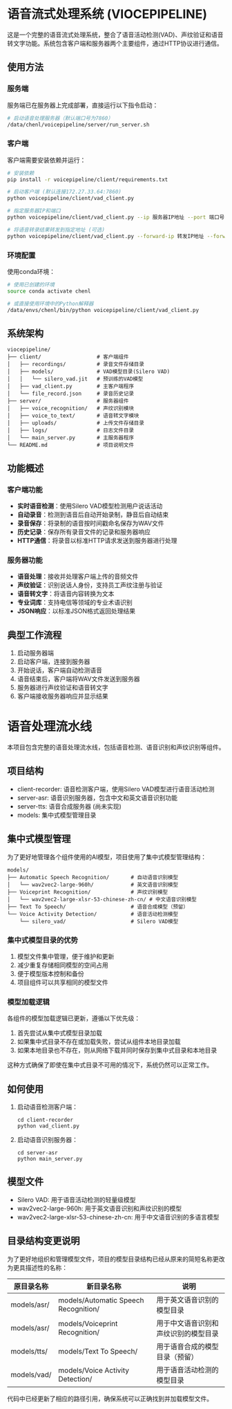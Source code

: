 # 语音流式处理系统 (VIOCEPIPELINE)

这是一个完整的语音流式处理系统，整合了语音活动检测(VAD)、声纹验证和语音转文字功能。系统包含客户端和服务器两个主要组件，通过HTTP协议进行通信。

## 使用方法

### 服务端

服务端已在服务器上完成部署，直接运行以下指令启动：

```bash
# 启动语音处理服务器（默认端口号为7860）
/data/chenl/voicepipeline/server/run_server.sh
```

### 客户端

客户端需要安装依赖并运行：

```bash
# 安装依赖
pip install -r voicepipeline/client/requirements.txt

# 启动客户端 (默认连接172.27.33.64:7860)
python voicepipeline/client/vad_client.py 

# 指定服务器IP和端口
python voicepipeline/client/vad_client.py --ip 服务器IP地址 --port 端口号

# 将语音转录结果转发到指定地址 (可选)
python voicepipeline/client/vad_client.py --forward-ip 转发IP地址 --forward-port 转发端口号
```

### 环境配置

使用conda环境：

```bash
# 使用已创建的环境
source conda activate chenl

# 或直接使用环境中的Python解释器
/data/envs/chenl/bin/python voicepipeline/client/vad_client.py
```

## 系统架构

```
viocepipeline/
├── client/                  # 客户端组件
│   ├── recordings/          # 录音文件存储目录
│   ├── models/              # VAD模型目录(Silero VAD)
│   │   └── silero_vad.jit   # 预训练的VAD模型
│   ├── vad_client.py        # 主客户端程序
│   └── file_record.json     # 录音历史记录
├── server/                  # 服务器组件
│   ├── voice_recognition/   # 声纹识别模块
│   ├── voice_to_text/       # 语音转文字模块 
│   ├── uploads/             # 上传文件存储目录
│   ├── logs/                # 日志文件目录
│   └── main_server.py       # 主服务器程序
└── README.md                # 项目说明文件
```

## 功能概述

### 客户端功能
- **实时语音检测**：使用Silero VAD模型检测用户说话活动
- **自动录音**：检测到语音后自动开始录制，静音后自动结束
- **录音保存**：将录制的语音按时间戳命名保存为WAV文件
- **历史记录**：保存所有录音文件的记录和服务器响应
- **HTTP通信**：将录音以标准HTTP请求发送到服务器进行处理

### 服务器功能
- **语音处理**：接收并处理客户端上传的音频文件
- **声纹验证**：识别说话人身份，支持员工声纹注册与验证
- **语音转文字**：将语音内容转换为文本
- **专业词库**：支持电信等领域的专业术语识别
- **JSON响应**：以标准JSON格式返回处理结果

## 典型工作流程

1. 启动服务器端
2. 启动客户端，连接到服务器
3. 开始说话，客户端自动检测语音
4. 语音结束后，客户端将WAV文件发送到服务器
5. 服务器进行声纹验证和语音转文字
6. 客户端接收服务器响应并显示结果

# 语音处理流水线

本项目包含完整的语音处理流水线，包括语音检测、语音识别和声纹识别等组件。

## 项目结构

- client-recorder: 语音检测客户端，使用Silero VAD模型进行语音活动检测
- server-asr: 语音识别服务器，包含中文和英文语音识别功能
- server-tts: 语音合成服务器 (尚未实现)
- models: 集中式模型管理目录

## 集中式模型管理

为了更好地管理各个组件使用的AI模型，项目使用了集中式模型管理结构：

```
models/
├── Automatic Speech Recognition/       # 自动语音识别模型
│   └── wav2vec2-large-960h/            # 英文语音识别模型
├── Voiceprint Recognition/             # 声纹识别模型
│   └── wav2vec2-large-xlsr-53-chinese-zh-cn/ # 中文语音识别模型
├── Text To Speech/                     # 语音合成模型（预留）
└── Voice Activity Detection/           # 语音活动检测模型
    └── silero_vad/                     # Silero VAD模型
```

### 集中式模型目录的优势

1. 模型文件集中管理，便于维护和更新
2. 减少重复存储相同模型的空间占用
3. 便于模型版本控制和备份
4. 项目组件可以共享相同的模型文件

### 模型加载逻辑

各组件的模型加载逻辑已更新，遵循以下优先级：

1. 首先尝试从集中式模型目录加载
2. 如果集中式目录不存在或加载失败，尝试从组件本地目录加载
3. 如果本地目录也不存在，则从网络下载并同时保存到集中式目录和本地目录

这种方式确保了即使在集中式目录不可用的情况下，系统仍然可以正常工作。

## 如何使用

1. 启动语音检测客户端：
   ```
   cd client-recorder
   python vad_client.py
   ```

2. 启动语音识别服务器：
   ```
   cd server-asr
   python main_server.py
   ```

## 模型文件

- Silero VAD: 用于语音活动检测的轻量级模型
- wav2vec2-large-960h: 用于英文语音识别和声纹识别的模型
- wav2vec2-large-xlsr-53-chinese-zh-cn: 用于中文语音识别的多语言模型

## 目录结构变更说明

为了更好地组织和管理模型文件，项目的模型目录结构已经从原来的简短名称更改为更具描述性的名称：

| 原目录名称 | 新目录名称 | 说明 |
|---------|---------|------|
| models/asr/ | models/Automatic Speech Recognition/ | 用于英文语音识别的模型目录 |
| models/asr/ | models/Voiceprint Recognition/ | 用于中文语音识别和声纹识别的模型目录 |
| models/tts/ | models/Text To Speech/ | 用于语音合成的模型目录（预留） |
| models/vad/ | models/Voice Activity Detection/ | 用于语音活动检测的模型目录 |

代码中已经更新了相应的路径引用，确保系统可以正确找到并加载模型文件。


